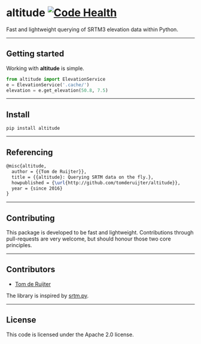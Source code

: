altitude [![Code Health](https://landscape.io/github/tomderuijter/altitude/master/landscape.svg?style=flat)](https://landscape.io/github/tomderuijter/altitude/master)
========
Fast and lightweight querying of SRTM3 elevation data within Python.

---

## Getting started
Working with **altitude** is simple.
```python
from altitude import ElevationService
e = ElevationService('.cache/')
elevation = e.get_elevation(50.8, 7.5)
```

---

## Install
```
pip install altitude
```

---

## Referencing
```latex
@misc{altitude,
  author = {{Tom de Ruijter}},
  title = {{altitude}: Querying SRTM data on the fly.},
  howpublished = {\url{http://github.com/tomderuijter/altitude}},
  year = {since 2016}
}
```
---

## Contributing
This package is developed to be fast and lightweight. Contributions through pull-requests are very welcome, but should honour those two core principles.

---

## Contributors
- [Tom de Ruijter](https://github.com/tomderuijter/)

The library is inspired by [srtm.py](https://github.com/tkrajina/srtm.py/).

---

## License
This code is licensed under the Apache 2.0 license.
